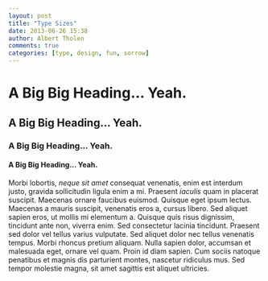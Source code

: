 ```yaml
---
layout: post
title: "Type Sizes"
date: 2013-06-26 15:38
author: Albert Tholen
comments: true
categories: [type, design, fun, sorrow]
---
```


# A Big Big Heading... Yeah.
## A Big Big Heading... Yeah.
### A Big Big Heading... Yeah.
#### A Big Big Heading... Yeah.

Morbi lobortis, _neque sit amet_ consequat venenatis, enim est interdum justo, gravida sollicitudin ligula enim a mi. Praesent *iaculis* quam in placerat suscipit. Maecenas ornare faucibus euismod. Quisque eget ipsum lectus. Maecenas a mauris suscipit, venenatis eros a, cursus libero. Sed aliquet sapien eros, ut mollis mi elementum a. Quisque quis risus dignissim, tincidunt ante non, viverra enim. Sed consectetur lacinia tincidunt. Praesent sed dolor vel tellus varius vulputate. Sed aliquet dolor nec tellus venenatis tempus. Morbi rhoncus pretium aliquam. Nulla sapien dolor, accumsan et malesuada eget, ornare vel quam. Proin id diam sapien. Cum sociis natoque penatibus et magnis dis parturient montes, nascetur ridiculus mus. Sed tempor molestie magna, sit amet sagittis est aliquet ultricies.